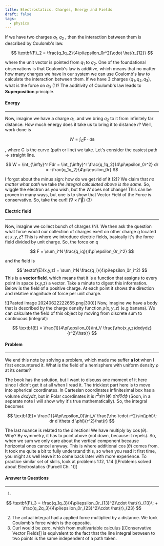 ```yaml
---
title: Electrostatics. Charges, Energy and Fields
draft: false
tags:
  - physics
---
```

If we have two charges $q_1, q_2$ , then the interaction between them is described by Coulomb's law.

$$
\textbf{F}_2 = \frac{q_1q_2}{4\pi\epsilon_0r^2}\cdot \hat{r_{12}}
$$

where the unit vector is pointed from $q_1$ to $q_2$. One of the foundational observations is that Coulomb's law is additive, which means that no matter how many charges we have in our system we can use Coulomb's law to calculate the interaction between them. If we have 3 charges ($q_1, q_2, q_3$), what is the force on $q_3$ (1)? The additivity of Coulomb's law leads to **Superposition** principle.

#### Energy
---
Now, imagine we have a charge $q_1$, and we bring $q_2$ to it from infinitely far distance. How much energy does it take us to bring it to distance $r$? Well, work done is 

$$
W = \int_{C}\textbf{F}\cdot d\textbf{s} 
$$

, where C is the curve (path or line) we take. Let's consider the easiest path $\rightarrow$ straight line. 

$$
W = \int_{\infty}^r Fdr = \int_{\infty}^r \frac{q_1q_2}{4\pi\epsilon_0r^2} dr = -\frac{q_1q_2}{4\pi\epsilon_0r} 
$$

I forgot about the minus sign: how do we get rid of it (2)? We claim that *no matter what path* we take *the integral calculated above is the same*. So, wiggle the electron as you wish, but the $W$ does not change! This can be proven in many ways, but one is to show that Vector Field of the Force is conservative. So, take the curl!  ($\nabla \times \vec{F}$) (3)

#### Electric field
--- 
Now, imagine we collect bunch of charges (N). We then ask the question what force would our collection of charges exert on other charge $q$ located at $x,y,z$? This is where we introduce electric fields, basically it's the force field divided by unit charge. So, the force on $q$

$$
F = \sum_i^N \frac{q_iq}{4\pi\epsilon_0r_i^2}
$$

and the field is 

$$
\textbf{E}(x,y,z) = \sum_i^N \frac{q_i}{4\pi\epsilon_0r_i^2} 
$$ 
This is a **vector field**, which means that it is a function that assigns to every point in space (x,y,z) a vector. Take a minute to digest this information. Below is the field of a positive charge. At each point it shows the direction and relative magnitude of force per unit charge.

![[Pasted image 20240622222655.png|300]]
Now, imagine we have a body that is described by the charge density function $\rho(x,y,z)$ (e.g banana). We can calculate the field of this object by moving from discrete sum to continuous (integral):

$$
\textbf{E} = \frac{1}{4\pi\epsilon_0}\int_V \frac{\rho(x,y,z)dxdydz}{r^2}\hat{r} 
$$

#### Problem
--- 
We end this note by solving a problem, which made me suffer **a lot** when I first encountered it.
What is the field of a hemisphere with uniform density $\rho$ at its center? 

The book has the solution, but I want to discuss one moment of it here since I didn't get it at all when I read it. The trickiest part here is to move into spherical coordinates. In Cartesian coordinates infinitesimal box has a volume $dxdydz$, but in Polar coordinates it is $r^2\sin(\phi)\; dr d \theta d \phi$ (Soon, in a separate note I will show why it's true mathematically). So, the integral becomes 

$$
\textbf{E}=  \frac{1}{4\pi\epsilon_0}\int_V \frac{\rho \cdot r^2\sin(\phi)\; dr d \theta d \phi}{r^2}\hat{r}
$$

The last nuance is related to the direction! We have multiply by $\cos(\theta)$. Why? By symmetry, it has to point above (not down, because it repels). So, when we sum we only care about the vertical component because horizontal ones cancel anyway. This is where additional $\cos(\theta)$ comes from.
It took me quite a bit to fully understand this, so when you read it first time, you might as well leave it to come back later with more experience. To practice similar set of skills, look at problems 1.12, 1.14
[[Problems solved about Electrostatics (Purcell Ch. 1)]]
#### Answer to Questions 
---
1) 
$$
\textbf{F}_3 = \frac{q_1q_3}{4\pi\epsilon_0r_{13}^2}\cdot \hat{r}_{13}\; + \frac{q_2q_3}{4\pi\epsilon_0r_{23}^2}\cdot \hat{r}_{23} 
$$


2) The actual integral had a applied force multiplied by a distance. We took Coulomb's force which is the opposite.
3) Curl would be zero, which from multivariable calculus [[Conservative Vector Fields]] is equivalent to the fact that the line integral between to two points is the same independent of a path taken.

